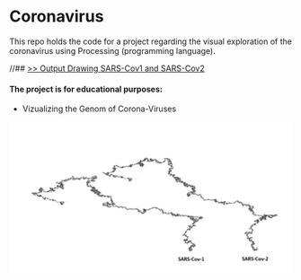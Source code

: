 # Coronavirus

This repo holds the code for a project regarding the visual exploration of the coronavirus using Processing (programming language).

//## [>> Output Drawing SARS-Cov1 and SARS-Cov2](https://epicml.uc.r.appspot.com/ "EpicML - Disney Princess Classification")

#### The project is for educational purposes: 
- Vizualizing the Genom of Corona-Viruses

![alt text](https://github.com/cassini-chris/Coronavirus/blob/main/readme/images/SARS.JPG?raw=true)
